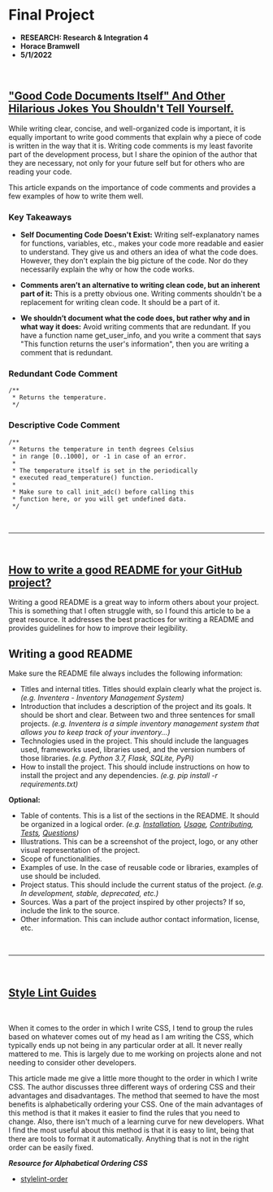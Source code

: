 # Final Project

- **RESEARCH: Research & Integration 4**
- **Horace Bramwell**
- **5/1/2022**

<br>

## ["Good Code Documents Itself" And Other Hilarious Jokes You Shouldn't Tell Yourself.](https://hackaday.com/2019/03/05/good-code-documents-itself-and-other-hilarious-jokes-you-shouldnt-tell-yourself/)

While writing clear, concise, and well-organized code is important, it is equally important to write good comments that explain why a piece of code is written in the way that it is. Writing code comments is my least favorite part of the development process, but I share the opinion of the author that they are necessary, not only for your future self but for others who are reading your code.

This article expands on the importance of code comments and provides a few examples of how to write them well.

### Key Takeaways

- **Self Documenting Code Doesn't Exist:** Writing self-explanatory names for functions, variables, etc., makes your code more readable and easier to understand. They give us and others an idea of what the code does. However, they don't explain the big picture of the code. Nor do they necessarily explain the why or how the code works.

- **Comments aren’t an alternative to writing clean code, but an inherent part of it:** This is a pretty obvious one. Writing comments shouldn't be a replacement for writing clean code. It should be a part of it.

- **We shouldn’t document what the code does, but rather why and in what way it does:** Avoid writing comments that are redundant. If you have a function name get_user_info, and you write a comment that says "This function returns the user's information", then you are writing a comment that is redundant.

### Redundant Code Comment

```
/**
 * Returns the temperature.
 */
```

### Descriptive Code Comment

```
/**
 * Returns the temperature in tenth degrees Celsius
 * in range [0..1000], or -1 in case of an error.
 *
 * The temperature itself is set in the periodically
 * executed read_temperature() function.
 *
 * Make sure to call init_adc() before calling this
 * function here, or you will get undefined data.
 */
```

<br>

---

<br>

## [How to write a good README for your GitHub project?](https://bulldogjob.com/readme/how-to-write-a-good-readme-for-your-github-project)

Writing a good README is a great way to inform others about your project. This is something that I often struggle with, so I found this article to be a great resource. It addresses the best practices for writing a README and provides guidelines for how to improve their legibility.

## Writing a good README

Make sure the README file always includes the following information:

- Titles and internal titles. Titles should explain clearly what the project is. _(e.g. Inventera - Inventory Management System)_
- Introduction that includes a description of the project and its goals. It should be short and clear. Between two and three sentences for small projects. _(e.g. Inventera is a simple inventory management system that allows you to keep track of your inventory...)_
- Technologies used in the project. This should include the languages used, frameworks used, libraries used, and the version numbers of those libraries. _(e.g. Python 3.7, Flask, SQLite, PyPi)_
- How to install the project. This should include instructions on how to install the project and any dependencies. _(e.g. pip install -r requirements.txt)_

**Optional:**

- Table of contents. This is a list of the sections in the README. It should be organized in a logical order. _(e.g. [Installation](#installation), [Usage](#usage), [Contributing](#contributing), [Tests](#tests), [Questions](#questions))_
- Illustrations. This can be a screenshot of the project, logo, or any other visual representation of the project.
- Scope of functionalities.
- Examples of use. In the case of reusable code or libraries, examples of use should be included.
- Project status. This should include the current status of the project. _(e.g. In development, stable, deprecated, etc.)_
- Sources. Was a part of the project inspired by other projects? If so, include the link to the source.
- Other information. This can include author contact information, license, etc.

<br>

---

<br>

## [Style Lint Guides](https://dev.to/thekashey/happy-potter-and-the-order-of-css-5ec)

<br>

When it comes to the order in which I write CSS, I tend to group the rules based on whatever comes out of my head as I am writing the CSS, which typically ends up not being in any particular order at all. It never really mattered to me. This is largely due to me working on projects alone and not needing to consider other developers.

This article made me give a little more thought to the order in which I write CSS. The author discusses three different ways of ordering CSS and their advantages and disadvantages. The method that seemed to have the most benefits is alphabetically ordering your CSS. One of the main advantages of this method is that it makes it easier to find the rules that you need to change. Also, there isn't much of a learning curve for new developers. What I find the most useful about this method is that it is easy to lint, being that there are tools to format it automatically. Anything that is not in the right order can be easily fixed.

**_Resource for Alphabetical Ordering CSS_**

- [stylelint-order](https://github.com/hudochenkov/stylelint-order)
